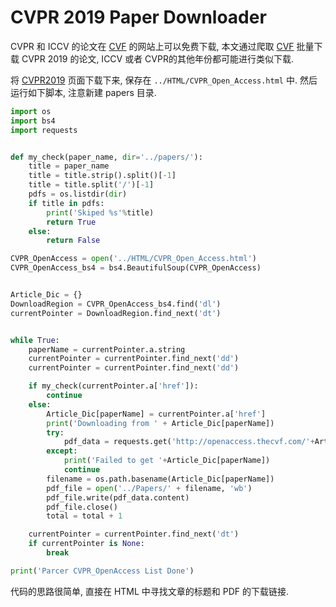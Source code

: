 # CVPR 2019 Paper Downloader

CVPR 和 ICCV 的论文在 [CVF](http://openaccess.thecvf.com/menu.py) 的网站上可以免费下载, 本文通过爬取 [CVF](http://openaccess.thecvf.com/menu.py) 批量下载 CVPR 2019 的论文, ICCV 或者 CVPR的其他年份都可能进行类似下载.

将 [CVPR2019](http://openaccess.thecvf.com/CVPR2019.py) 页面下载下来, 保存在 `../HTML/CVPR_Open_Access.html` 中. 然后运行如下脚本, 注意新建 papers 目录. 

```python
import os
import bs4
import requests


def my_check(paper_name, dir='../papers/'):
    title = paper_name
    title = title.strip().split()[-1]
    title = title.split('/')[-1]
    pdfs = os.listdir(dir)
    if title in pdfs:
        print('Skiped %s'%title)
        return True
    else:
        return False

CVPR_OpenAccess = open('../HTML/CVPR_Open_Access.html')
CVPR_OpenAccess_bs4 = bs4.BeautifulSoup(CVPR_OpenAccess)


Article_Dic = {}
DownloadRegion = CVPR_OpenAccess_bs4.find('dl')
currentPointer = DownloadRegion.find_next('dt')


while True:
    paperName = currentPointer.a.string
    currentPointer = currentPointer.find_next('dd')
    currentPointer = currentPointer.find_next('dd')

    if my_check(currentPointer.a['href']):
        continue
    else:
        Article_Dic[paperName] = currentPointer.a['href']
        print('Downloading from ' + Article_Dic[paperName])
        try:
            pdf_data = requests.get('http://openaccess.thecvf.com/'+Article_Dic[paperName])
        except:
            print('Failed to get '+Article_Dic[paperName])
            continue
        filename = os.path.basename(Article_Dic[paperName])
        pdf_file = open('../Papers/' + filename, 'wb')
        pdf_file.write(pdf_data.content)
        pdf_file.close()
        total = total + 1

    currentPointer = currentPointer.find_next('dt')
    if currentPointer is None:
        break

print('Parcer CVPR_OpenAccess List Done')
```

代码的思路很简单, 直接在 HTML 中寻找文章的标题和 PDF 的下载链接.